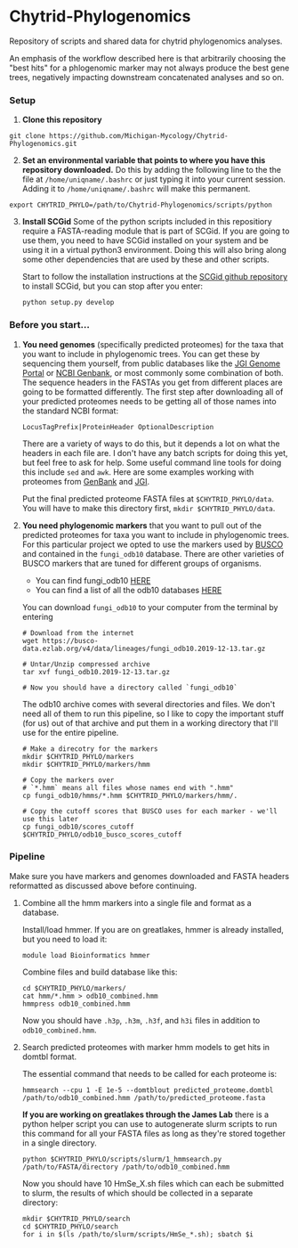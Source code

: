 # Chytrid-Phylogenomics
Repository of scripts and shared data for chytrid phylogenomics analyses. 

An emphasis of the workflow described here is that arbitrarily choosing the "best hits" for a phlogenomic marker may not always produce the best gene trees, negatively impacting downstream concatenated analyses and so on.

### Setup
1. **Clone this repository**
```
git clone https://github.com/Michigan-Mycology/Chytrid-Phylogenomics.git
```

2. **Set an environmental variable that points to where you have this repository downloaded.** Do this by adding the following line to the the file at `/home/uniqname/.bashrc` or just typing it into your current session. Adding it to `/home/uniqname/.bashrc` will make this permanent.

``` 
export CHYTRID_PHYLO=/path/to/Chytrid-Phylogenomics/scripts/python
```

3. **Install SCGid** Some of the python scripts included in this repositiory require a FASTA-reading module that is part of SCGid. If you are going to use them, you need to have SCGid installed on your system and be using it in a virtual python3 environment. Doing this will also bring along some other dependencies that are used by these and other scripts. 
     
     Start to follow the installation instructions at the [SCGid github repository](https://www.github.com/amsesk/SCGid.git) to install SCGid, but you can stop after you enter:
     
     `python setup.py develop`

### Before you start...

1. **You need genomes** (specifically predicted proteomes) for the taxa that you want to include in phylogenomic trees. You can get these by sequencing them yourself, from public databases like the [JGI Genome Portal](https://genome.jgi.doe.gov/portal/) or [NCBI Genbank](https://www.ncbi.nlm.nih.gov/genbank/), or most commonly some combination of both. The sequence headers in the FASTAs you get from different places are going to be formatted differently. The first step after downloading all of your predicted proteomes needs to be getting all of those names into the standard NCBI format:
     ```
     LocusTagPrefix|ProteinHeader OptionalDescription
     ```
     There are a variety of ways to do this, but it depends a lot on what the headers in each file are. I don't have any batch scripts for doing this yet, but feel free to ask for help. Some useful command line tools for doing this include `sed` and `awk`. Here are some examples working with proteomes from [GenBank](https://github.com/Michigan-Mycology/Lab-Code-and-Hacks/tree/master/Phylogenomics/processing_genbank_files) and [JGI](https://github.com/Michigan-Mycology/Lab-Code-and-Hacks/tree/master/Phylogenomics/processing_jgi_files).
     
     Put the final predicted proteome FASTA files at `$CHYTRID_PHYLO/data`. You will have to make this directory first, `mkdir $CHYTRID_PHYLO/data`.

2. **You need phylogenomic markers** that you want to pull out of the predicted proteomes for taxa you want to include in phylogenomic trees. For this particular project we opted to use the markers used by [BUSCO](https://busco.ezlab.org/) and contained in the `fungi_odb10` database. There are other varieties of BUSCO markers that are tuned for different groups of organisms.
     - You can find fungi_odb10 [HERE](https://busco-data.ezlab.org/v4/data/lineages/fungi_odb10.2019-12-13.tar.gz)
     - You can find a list of all the odb10 databases [HERE](https://busco.ezlab.org/busco_v4_data.html)

     You can download `fungi_odb10` to your computer from the terminal by entering
     ```
     # Download from the internet
     wget https://busco-data.ezlab.org/v4/data/lineages/fungi_odb10.2019-12-13.tar.gz

     # Untar/Unzip compressed archive
     tar xvf fungi_odb10.2019-12-13.tar.gz

     # Now you should have a directory called `fungi_odb10`
     ```

     The odb10 archive comes with several directories and files. We don't need all of them to run this pipeline, so I like to copy the important stuff (for us) out of that archive and put them in a working directory that I'll use for the entire pipeline.
     ```
     # Make a direcotry for the markers
     mkdir $CHYTRID_PHYLO/markers
     mkdir $CHYTRID_PHYLO/markers/hmm

     # Copy the markers over
     # `*.hmm` means all files whose names end with ".hmm"
     cp fungi_odb10/hmms/*.hmm $CHYTRID_PHYLO/markers/hmm/.

     # Copy the cutoff scores that BUSCO uses for each marker - we'll use this later
     cp fungi_odb10/scores_cutoff $CHYTRID_PHYLO/odb10_busco_scores_cutoff
     ```

### Pipeline

Make sure you have markers and genomes downloaded and FASTA headers reformatted as discussed above before continuing.

1. Combine all the hmm markers into a single file and format as a database.

     Install/load hmmer. If you are on greatlakes, hmmer is already installed, but you need to load it:
     ```
     module load Bioinformatics hmmer
     ```
     Combine files and build database like this:
     ```
     cd $CHYTRID_PHYLO/markers/
     cat hmm/*.hmm > odb10_combined.hmm
     hmmpress odb10_combined.hmm
     ```
     Now you should have `.h3p`, `.h3m`, `.h3f`, and `h3i` files in addition to `odb10_combined.hmm`.
     
2. Search predicted proteomes with marker hmm models to get hits in domtbl format.
     
     The essential command that needs to be called for each proteome is:
     ```
     hmmsearch --cpu 1 -E 1e-5 --domtblout predicted_proteome.domtbl  /path/to/odb10_combined.hmm /path/to/predicted_proteome.fasta
     ```
     
     **If you are working on greatlakes through the James Lab** there is a python helper script you can use to autogenerate slurm scripts to run this command for all your FASTA files as long as they're stored together in a single directory.
     ```
     python $CHYTRID_PHYLO/scripts/slurm/1_hmmsearch.py /path/to/FASTA/directory /path/to/odb10_combined.hmm
     ```
     
     Now you should have 10 HmSe_X.sh files which can each be submitted to slurm, the results of which should be collected in a separate directory:
     ```
     mkdir $CHYTRID_PHYLO/search
     cd $CHYTRID_PHYLO/search
     for i in $(ls /path/to/slurm/scripts/HmSe_*.sh); sbatch $i
     ```
     

     
